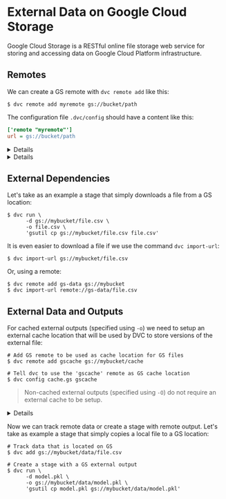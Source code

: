 # External Data on Google Cloud Storage

Google Cloud Storage is a RESTful online file storage web service for storing
and accessing data on Google Cloud Platform infrastructure.

## Remotes

We can create a GS remote with `dvc remote add` like this:

```dvc
$ dvc remote add myremote gs://bucket/path
```

The configuration file `.dvc/config` should have a content like this:

```ini
['remote "myremote"']
url = gs://bucket/path
```

<details>

### Use GS as a DVC Storage

To use GS as a DVC storage we should create a _default_ remote with the option
`-d, --default`, like this:

```dvc
$ dvc remote add --default myremote gs://bucket/path
Setting 'myremote' as a default remote.
```

The configuration file `.dvc/config` should have a content like this:

```ini
['remote "myremote"']
url = gs://bucket/path
[core]
remote = myremote
```

</details>

<details>

### Details: GS available options

- `projectname` - project name to use.

  ```dvc
  $ dvc remote modify myremote projectname myproject
  ```

- `url` - remote location URL.

  ```dvc
  $ dvc remote modify myremote url gs://bucket/remote
  ```

- `credentialpath` -
  [service account credentials](https://cloud.google.com/docs/authentication/production#obtaining_and_providing_service_account_credentials_manually).

  ```dvc
  $ dvc remote modify myremote \
        credentialpath /path/to/my/creds/[FILE_NAME].json
  ```

</details>

## External Dependencies

Let's take as an example a stage that simply downloads a file from a GS
location:

```dvc
$ dvc run \
      -d gs://mybucket/file.csv \
      -o file.csv \
      'gsutil cp gs://mybucket/file.csv file.csv'
```

It is even easier to download a file if we use the command `dvc import-url`:

```dvc
$ dvc import-url gs://mybucket/file.csv
```

Or, using a remote:

```dvc
$ dvc remote add gs-data gs://mybucket
$ dvc import-url remote://gs-data/file.csv
```

## External Data and Outputs

For cached external outputs (specified using `-o`) we need to setup an external
cache location that will be used by DVC to store versions of the external file:

```dvc
# Add GS remote to be used as cache location for GS files
$ dvc remote add gscache gs://mybucket/cache

# Tell dvc to use the 'gscache' remote as GS cache location
$ dvc config cache.gs gscache
```

> Non-cached external outputs (specified using `-O`) do not require an external
> cache to be setup.

<details>

### Warning: Don't use the same location for the external cache and for the DVC storage

When you setup an external cache for your external outputs, avoid using the same
location that you are using for the DVC storage (which is accessed by
`dvc push`, `dvc pull`, `dvc fetch`), because it may cause possible checksum
overlaps. Checksum for some data file on an external storage can potentially
collide with checksum generated locally for a different file, with a different
content.

```dvc
# Add a DVC storage
$ dvc remote add --default storage gs://mybucket/dvc-storage
```

</details>

Now we can track remote data or create a stage with remote output. Let's take as
example a stage that simply copies a local file to a GS location:

```dvc
# Track data that is located on GS
$ dvc add gs://mybucket/data/file.csv

# Create a stage with a GS external output
$ dvc run \
      -d model.pkl \
      -o gs://mybucket/data/model.pkl \
      'gsutil cp model.pkl gs://mybucket/data/model.pkl'
```

